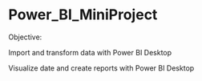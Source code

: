 # Power_BI_MiniProject

Objective:

Import and transform data with Power BI Desktop

Visualize date and create reports with Power BI Desktop
